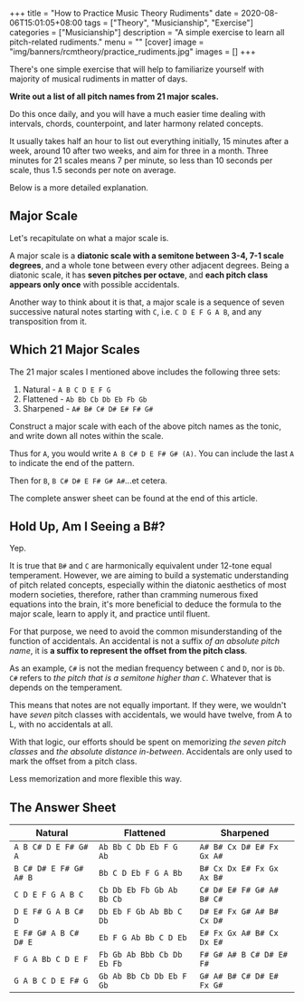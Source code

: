 +++
title = "How to Practice Music Theory Rudiments"
date = 2020-08-06T15:01:05+08:00
tags = ["Theory", "Musicianship", "Exercise"]
categories = ["Musicianship"]
description = "A simple exercise to learn all pitch-related rudiments."
menu = ""
[cover]
  image =  "img/banners/rcmtheory/practice_rudiments.jpg"
images = []
+++

There's one simple exercise that will help to familiarize yourself with majority of musical rudiments in matter of days.

**Write out a list of all pitch names from 21 major scales.**

Do this once daily, and you will have a much easier time dealing with intervals, chords, counterpoint, and later harmony related concepts.

It usually takes half an hour to list out everything initially, 15 minutes after a week, around 10 after two weeks, and aim for three in a month.
Three minutes for 21 scales means 7 per minute, so less than 10 seconds per scale, thus 1.5 seconds per note on average.

Below is a more detailed explanation.

## Major Scale

Let's recapitulate on what a major scale is.

A major scale is a **diatonic scale with a semitone between 3-4, 7-1 scale degrees**, and a whole tone between every other adjacent degrees.
Being a diatonic scale, it has **seven pitches per octave**, and **each pitch class appears only once** with possible accidentals.

Another way to think about it is that, a major scale is a sequence of seven successive natural notes starting with `C`, i.e. `C D E F G A B`, and any transposition from it.

## Which 21 Major Scales

The 21 major scales I mentioned above includes the following three sets:

1. Natural - `A B C D E F G`
2. Flattened - `Ab Bb Cb Db Eb Fb Gb`
3. Sharpened - `A# B# C# D# E# F# G#`

Construct a major scale with each of the above pitch names as the tonic, and write down all notes within the scale.

Thus for `A`, you would write `A B C# D E F# G# (A)`.
You can include the last `A` to indicate the end of the pattern.

Then for `B`, `B C# D# E F# G# A#`...et cetera.

The complete answer sheet can be found at the end of this article.

## Hold Up, Am I Seeing a B#?

Yep.

It is true that `B#` and `C` are harmonically equivalent under 12-tone equal temperament.
However, we are aiming to build a systematic understanding of pitch related concepts, especially within the diatonic aesthetics of most modern societies, therefore, rather than cramming numerous fixed equations into the brain, it's more beneficial to deduce the formula to the major scale, learn to apply it, and practice until fluent.

For that purpose, we need to avoid the common misunderstanding of the function of accidentals.
An accidental is not a suffix *of an absolute pitch name*, it is **a suffix to represent the offset from the pitch class**.

As an example, `C#` is not the median frequency between `C` and `D`, nor is `Db`.
`C#` refers to *the pitch that is a semitone higher than `C`*.
Whatever that is depends on the temperament.

This means that notes are not equally important.
If they were, we wouldn't have *seven* pitch classes with accidentals, we would have twelve, from A to L, with no accidentals at all.

With that logic, our efforts should be spent on memorizing *the seven pitch classes* and *the absolute distance in-between*.
Accidentals are only used to mark the offset from a pitch class.

Less memorization and more flexible this way.

## The Answer Sheet

| Natural | Flattened | Sharpened |
|---------|-----------|-----------|
| `A B C# D E F# G# A` | `Ab Bb C Db Eb F G Ab` | `A# B# Cx D# E# Fx Gx A#` |
| `B C# D# E F# G# A# B` | `Bb C D Eb F G A Bb` | `B# Cx Dx E# Fx Gx Ax B#` |
| `C D E F G A B C` | `Cb Db Eb Fb Gb Ab Bb Cb` | `C# D# E# F# G# A# B# C#` |
| `D E F# G A B C# D` | `Db Eb F Gb Ab Bb C Db` | `D# E# Fx G# A# B# Cx D#` |
| `E F# G# A B C# D# E` | `Eb F G Ab Bb C D Eb` | `E# Fx Gx A# B# Cx Dx E#` |
| `F G A Bb C D E F` | `Fb Gb Ab Bbb Cb Db Eb Fb` | `F# G# A# B C# D# E# F#` |
| `G A B C D E F# G` | `Gb Ab Bb Cb Db Eb F Gb` | `G# A# B# C# D# E# Fx G#` |

